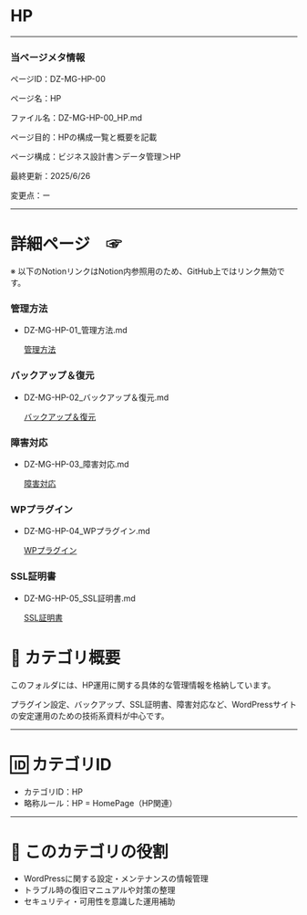 # HP

---

### 当ページメタ情報

ページID：DZ-MG-HP-00

ページ名：HP

ファイル名：DZ-MG-HP-00_HP.md

ページ目的：HPの構成一覧と概要を記載

ページ構成：ビジネス設計書＞データ管理＞HP

最終更新：2025/6/26

変更点：ー

---

# 詳細ページ　☞

※ 以下のNotionリンクはNotion内参照用のため、GitHub上ではリンク無効です。

### 管理方法

- DZ-MG-HP-01_管理方法.md
    
    [管理方法](HP%2021ecd75ce18580899335d492a003982b/%E7%AE%A1%E7%90%86%E6%96%B9%E6%B3%95%2021ccd75ce185802ca8d1e81dc141cfde.md)
    

### **バックアップ＆復元**

- DZ-MG-HP-02_バックアップ＆復元.md
    
    [バックアップ＆復元](HP%2021ecd75ce18580899335d492a003982b/%E3%83%8F%E3%82%99%E3%83%83%E3%82%AF%E3%82%A2%E3%83%83%E3%83%95%E3%82%9A%EF%BC%86%E5%BE%A9%E5%85%83%2021ccd75ce185806fb70bcd92c1f13680.md)
    

### **障害対応**

- DZ-MG-HP-03_障害対応.md
    
    [障害対応](HP%2021ecd75ce18580899335d492a003982b/%E9%9A%9C%E5%AE%B3%E5%AF%BE%E5%BF%9C%20217cd75ce18580c2b2a5d6a3eda37238.md)
    

### WPプラグイン

- DZ-MG-HP-04_WPプラグイン.md
    
    [WPプラグイン](HP%2021ecd75ce18580899335d492a003982b/WP%E3%83%95%E3%82%9A%E3%83%A9%E3%82%AF%E3%82%99%E3%82%A4%E3%83%B3%2021ccd75ce1858028b68ef55f8450e16d.md)
    

### SSL証明書

- DZ-MG-HP-05_SSL証明書.md
    
    [SSL証明書](HP%2021ecd75ce18580899335d492a003982b/SSL%E8%A8%BC%E6%98%8E%E6%9B%B8%2021ecd75ce18580e9b280f475e91d9570.md)
    

# 📘 カテゴリ概要

このフォルダには、HP運用に関する具体的な管理情報を格納しています。

プラグイン設定、バックアップ、SSL証明書、障害対応など、WordPressサイトの安定運用のための技術系資料が中心です。

---

# 🆔 カテゴリID

- カテゴリID：HP
- 略称ルール：HP = HomePage（HP関連）

---

# 🧭 このカテゴリの役割

- WordPressに関する設定・メンテナンスの情報管理
- トラブル時の復旧マニュアルや対策の整理
- セキュリティ・可用性を意識した運用補助